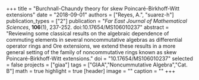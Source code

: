+++
title = "Burchnall-Chaundy theory for skew Poincaré-Birkhoff-Witt extensions"
date = "2018-09-01"
authors = ["Reyes, A.", "suarez-h"]
publication_types = ["2"]
publication = "*Far East Journal of Mathematical Sciences*, **106**(1), 237-252. doi:10.17654/MS106010237"
abstract = "Reviewing some classical results on the algebraic dependence of commuting elements in several noncommutative algebras as differential operator rings and Ore extensions, we extend these results in a more general setting of the family of noncommutative rings known as skew Poincaré-Birkhoff-Witt extensions."
doi = "10.17654/MS106010237"
selected = false
projects = ["giaa"]
tags = ["GIAA","Noncummutative Algebra","Cat. B"]
math = true
highlight = true
[header]
image = ""
caption = ""
+++
